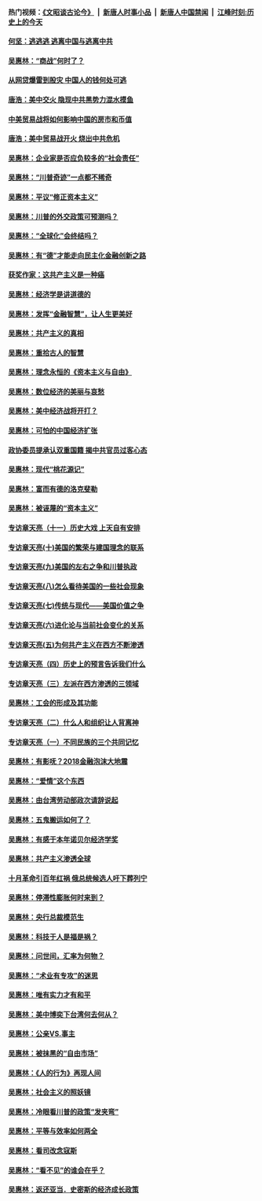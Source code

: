 #### 热门视频：[《文昭谈古论今》](https://github.com/gfw-breaker/wenzhao/blob/master/README.md?t=11020033) &nbsp;|&nbsp; [新唐人时事小品](https://github.com/gfw-breaker/ntdtv-comedy/blob/master/README.md?t=11020033) &nbsp;|&nbsp; [新唐人中国禁闻](https://github.com/gfw-breaker/ntdtv-news/blob/master/README.md?t=11020033) &nbsp;|&nbsp; [江峰时刻:历史上的今天](https://github.com/gfw-breaker/today-in-history/blob/master/README.md?t=11020033) 

#### [何坚：逃逃逃 逃离中国与逃离中共](../pages/nsc423/n10592891.md?t=11020033) 

#### [吴惠林：“商战”何时了？](../pages/nsc423/n10573558.md?t=11020033) 

#### [从网贷爆雷到股灾 中国人的钱何处可逃](../pages/nsc423/n10572800.md?t=11020033) 

#### [唐浩：美中交火 隐现中共黑势力混水摸鱼](../pages/nsc423/n10544040.md?t=11020033) 

#### [中美贸易战将如何影响中国的房市和币值](../pages/nsc423/n10543697.md?t=11020033) 

#### [唐浩：美中贸易战开火 烧出中共危机](../pages/nsc423/n10540126.md?t=11020033) 

#### [吴惠林：企业家是否应负较多的“社会责任”](../pages/nsc423/n10535022.md?t=11020033) 

#### [吴惠林：“川普奇迹”一点都不稀奇](../pages/nsc423/n10512808.md?t=11020033) 

#### [吴惠林：平议“修正资本主义”](../pages/nsc423/n10495724.md?t=11020033) 

#### [吴惠林：川普的外交政策可预测吗？](../pages/nsc423/n10462387.md?t=11020033) 

#### [吴惠林：“全球化”会终结吗？](../pages/nsc423/n10452838.md?t=11020033) 

#### [吴惠林：有“德”才能走向民主化金融创新之路](../pages/nsc423/n10432292.md?t=11020033) 

#### [获奖作家：这共产主义是一种癌](../pages/nsc423/n10431541.md?t=11020033) 

#### [吴惠林：经济学是讲道德的](../pages/nsc423/n10398014.md?t=11020033) 

#### [吴惠林：发挥“金融智慧”，让人生更美好](../pages/nsc423/n10375019.md?t=11020033) 

#### [吴惠林：共产主义的真相](../pages/nsc423/n10351394.md?t=11020033) 

#### [吴惠林：重拾古人的智慧](../pages/nsc423/n10337691.md?t=11020033) 

#### [吴惠林：理念永恒的《资本主义与自由》](../pages/nsc423/n10316274.md?t=11020033) 

#### [吴惠林：数位经济的美丽与哀愁](../pages/nsc423/n10292946.md?t=11020033) 

#### [吴惠林：美中经济战将开打？](../pages/nsc423/n10258825.md?t=11020033) 

#### [吴惠林：可怕的中国经济扩张](../pages/nsc423/n10219147.md?t=11020033) 

#### [政协委员提承认双重国籍 揭中共官员过客心态](../pages/nsc423/n10208809.md?t=11020033) 

#### [吴惠林：现代“桃花源记”](../pages/nsc423/n10185234.md?t=11020033) 

#### [吴惠林：富而有德的洛克斐勒](../pages/nsc423/n10142264.md?t=11020033) 

#### [吴惠林：被诬蔑的“资本主义”](../pages/nsc423/n10124816.md?t=11020033) 

#### [专访章天亮（十一）历史大戏 上天自有安排](../pages/nsc423/n10094905.md?t=11020033) 

#### [专访章天亮(十)美国的繁荣与建国理念的联系](../pages/nsc423/n10094899.md?t=11020033) 

#### [专访章天亮(九)美国的左右之争和川普执政](../pages/nsc423/n10094889.md?t=11020033) 

#### [专访章天亮(八)怎么看待美国的一些社会现象](../pages/nsc423/n10094857.md?t=11020033) 

#### [专访章天亮(七)传统与现代——美国价值之争](../pages/nsc423/n10093140.md?t=11020033) 

#### [专访章天亮(六)进化论与当前社会变化的关系](../pages/nsc423/n10092036.md?t=11020033) 

#### [专访章天亮(五)为何共产主义在西方不断渗透](../pages/nsc423/n10083620.md?t=11020033) 

#### [专访章天亮（四）历史上的预言告诉我们什么](../pages/nsc423/n10083606.md?t=11020033) 

#### [专访章天亮（三）左派在西方渗透的三领域](../pages/nsc423/n10081115.md?t=11020033) 

#### [吴惠林：工会的形成及其功能](../pages/nsc423/n10080633.md?t=11020033) 

#### [专访章天亮（二）什么人和组织让人背离神](../pages/nsc423/n10076637.md?t=11020033) 

#### [专访章天亮（一）不同民族的三个共同记忆](../pages/nsc423/n10074188.md?t=11020033) 

#### [吴惠林：有影呒？2018金融泡沫大地震](../pages/nsc423/n10040534.md?t=11020033) 

#### [吴惠林：“爱情”这个东西](../pages/nsc423/n10019423.md?t=11020033) 

#### [吴惠林：由台湾劳动部政次请辞说起](../pages/nsc423/n9979679.md?t=11020033) 

#### [吴惠林：五鬼搬运如何了？](../pages/nsc423/n9925338.md?t=11020033) 

#### [吴惠林：有感于本年诺贝尔经济学奖](../pages/nsc423/n9871883.md?t=11020033) 

#### [吴惠林：共产主义渗透全球](../pages/nsc423/n9812748.md?t=11020033) 

#### [十月革命引百年红祸 俄总统候选人吁下葬列宁](../pages/nsc423/n9810182.md?t=11020033) 

#### [吴惠林：停滞性膨胀何时来到？](../pages/nsc423/n9764136.md?t=11020033) 

#### [吴惠林：央行总裁模范生](../pages/nsc423/n9728134.md?t=11020033) 

#### [吴惠林：科技于人是福是祸？](../pages/nsc423/n9672982.md?t=11020033) 

#### [吴惠林：问世间，汇率为何物？](../pages/nsc423/n9621788.md?t=11020033) 

#### [吴惠林：“术业有专攻”的迷思](../pages/nsc423/n9580363.md?t=11020033) 

#### [吴惠林：唯有实力才有和平](../pages/nsc423/n9529599.md?t=11020033) 

#### [吴惠林：美中博奕下台湾何去何从？](../pages/nsc423/n9483598.md?t=11020033) 

#### [吴惠林：公亲VS.事主](../pages/nsc423/n9425637.md?t=11020033) 

#### [吴惠林：被抹黑的“自由市场”](../pages/nsc423/n9351545.md?t=11020033) 

#### [吴惠林：《人的行为》再现人间](../pages/nsc423/n9296339.md?t=11020033) 

#### [吴惠林：社会主义的照妖镜](../pages/nsc423/n9243460.md?t=11020033) 

#### [吴惠林：冷眼看川普的政策“发夹弯”](../pages/nsc423/n9120684.md?t=11020033) 

#### [吴惠林：平等与效率如何两全](../pages/nsc423/n9075430.md?t=11020033) 

#### [吴惠林：看司改念寇斯](../pages/nsc423/n9024915.md?t=11020033) 

#### [吴惠林：“看不见”的谁会在乎？](../pages/nsc423/n8977488.md?t=11020033) 

#### [吴惠林：返还亚当．史密斯的经济成长政策](../pages/nsc423/n8931896.md?t=11020033) 

